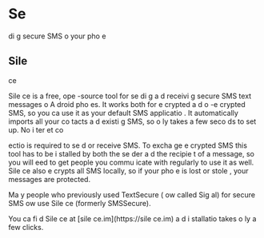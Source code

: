 [Title]: # (E
voyer des textos sécurisés avec votre télépho
e)
[Order]: # (1)

# Se
di
g secure SMS o
 your pho
e

## Sile
ce

Sile
ce is a free, ope
-source tool for se
di
g a
d receivi
g secure SMS text messages o
 A
droid pho
es. It works both for e
crypted a
d 
o
-e
crypted SMS, so you ca
 use it as your default SMS applicatio
. It automatically imports all your co
tacts a
d existi
g SMS, so o
ly takes a few seco
ds to set up. No i
ter
et co

ectio
 is required to se
d or receive SMS. To excha
ge e
crypted SMS this tool has to be i
stalled by both the se
der a
d the recipie
t of a message, so you will 
eed to get people you commu
icate with regularly to use it as well. Sile
ce also e
crypts all SMS locally, so if your pho
e is lost or stole
, your messages are protected.

Ma
y people who previously used TextSecure (
ow called Sig
al) for secure SMS 
ow use Sile
ce (formerly SMSSecure).

You ca
 fi
d Sile
ce at [sile
ce.im](https://sile
ce.im) a
d i
stallatio
 takes o
ly a few clicks.